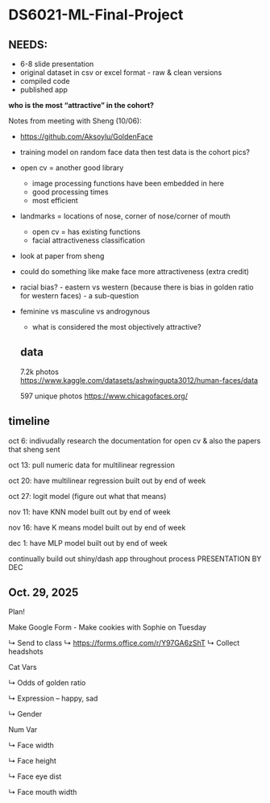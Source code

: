 # DS6021-ML-Final-Project

## NEEDS: 
- 6-8 slide presentation
- original dataset in csv or excel format
      - raw & clean versions
- compiled code
- published app


**who is the most “attractive” in the cohort?**

Notes from meeting with Sheng (10/06): 
- https://github.com/Aksoylu/GoldenFace
- training model on random face data then test data is the cohort pics? 
- open cv = another good library
    - image processing functions have been embedded in here
    - good processing times
    - most efficient 

- landmarks = locations of nose, corner of nose/corner of mouth
    - open cv = has existing functions 
    - facial attractiveness classification

- look at paper from sheng
- could do something like make face more attractiveness (extra credit) 
- racial bias?
      - eastern vs western (because there is bias in golden ratio for western faces)
      - a sub-question
- feminine vs masculine vs androgynous
    - what is considered the most objectively attractive? 

  ## data
  7.2k photos
  https://www.kaggle.com/datasets/ashwingupta3012/human-faces/data


  597 unique photos
  https://www.chicagofaces.org/


## timeline 

oct 6: indivudally research the documentation for open cv & also the papers that sheng sent

oct 13: pull numeric data for multilinear regression 

oct 20: have multilinear regression built out by end of week

oct 27: logit model (figure out what that means)

nov 11: have KNN model built out by end of week

nov 16: have K means model built out by end of week 

dec 1: have MLP model built out by end of week 


continually build out shiny/dash app throughout process 
PRESENTATION BY DEC 

## Oct. 29, 2025 

Plan! 

Make Google Form - Make cookies with Sophie on Tuesday

↳ Send to class
↳ https://forms.office.com/r/Y97GA6zShT
↳ Collect headshots

Cat Vars

↳ Odds of golden ratio

↳ Expression – happy, sad

↳ Gender

Num Var

↳ Face width

↳ Face height

↳ Face eye dist

↳ Face mouth width




